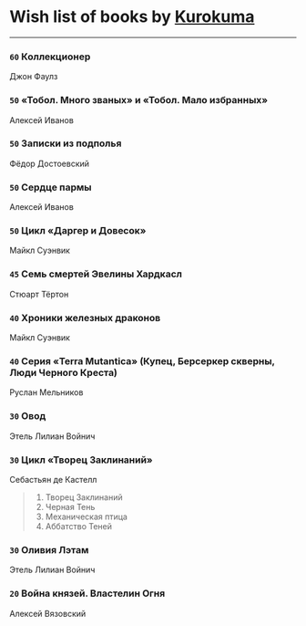 # Wish list of books by [Kurokuma](https://plus.google.com/114867625557587940583)
---

### `60` Коллекционер
Джон Фаулз

### `50` «Тобол. Много званых» и «Тобол. Мало избранных»
Алексей Иванов

### `50` Записки из подполья
Фёдор Достоевский

### `50` Сердце пармы
Алексей Иванов

### `50` Цикл «Даргер и Довесок»
Майкл Суэнвик

### `45` Семь смертей Эвелины Хардкасл
Стюарт Тёртон

### `40` Хроники железных драконов
Майкл Суэнвик

### `40` Серия «Terra Mutantica» (Купец, Берсеркер скверны, Люди Черного Креста)
Руслан Мельников

### `30` Овод
Этель Лилиан Войнич

### `30` Цикл «Творец Заклинаний»
Себастьян де Кастелл
> 1) Творец Заклинаний 
> 2) Черная Тень
> 3) Механическая птица
> 4) Аббатство Теней

### `30` Оливия Лэтам
Этель Лилиан Войнич

### `20` Война князей. Властелин Огня
Алексей Вязовский

